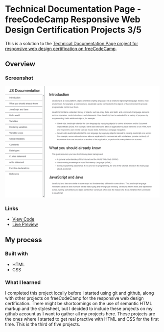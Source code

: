 # Technical Documentation Page - freeCodeCamp Responsive Web Design Certification Projects 3/5

This is a solution to the [Technical Documentation Page project for responsive web design certification on freeCodeCamp](https://www.freecodecamp.org/learn/2022/responsive-web-design/).

## Overview

### Screenshot

![](./screenshot.png)

### Links

- [View Code]()
- [Live Preview]()

## My process

### Built with

- HTML
- CSS

### What I learned

I completed this project locally before I started using git and github, along with other projects on freeCodeCamp for the responsive web design certification. There might be shortcomings on the use of semantic HTML markup and the stylesheet, but I decided to include these projects on my github account as I want to gather all my projects here. These projects are the ones where I started to get real practive with HTML and CSS for the first time. This is the third of five projects.